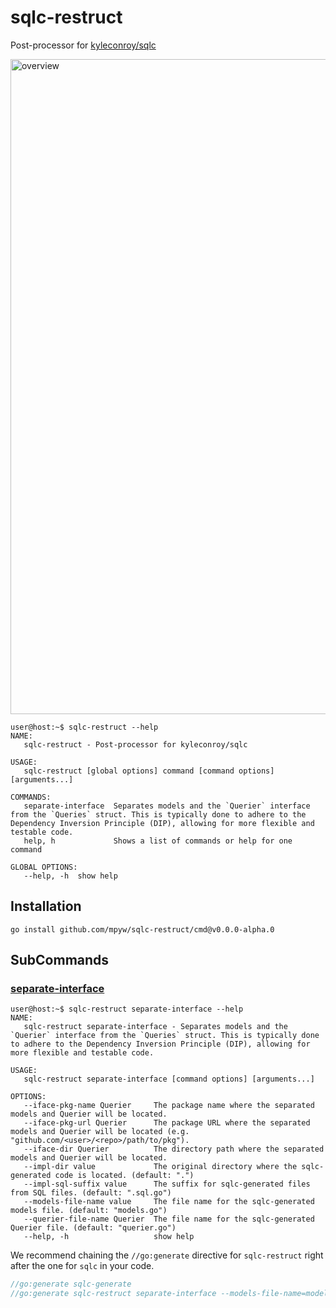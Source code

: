 # sqlc-restruct

Post-processor for [kyleconroy/sqlc](https://github.com/kyleconroy/sqlc)

<img width="1048" alt="overview" src="https://github.com/mpyw/sqlc-restruct/assets/1351893/51b422a3-fb7d-4808-a100-ff7c039546b8">

```ShellSession
user@host:~$ sqlc-restruct --help
NAME:
   sqlc-restruct - Post-processor for kyleconroy/sqlc

USAGE:
   sqlc-restruct [global options] command [command options] [arguments...]

COMMANDS:
   separate-interface  Separates models and the `Querier` interface from the `Queries` struct. This is typically done to adhere to the Dependency Inversion Principle (DIP), allowing for more flexible and testable code.
   help, h             Shows a list of commands or help for one command

GLOBAL OPTIONS:
   --help, -h  show help
```

## Installation

```
go install github.com/mpyw/sqlc-restruct/cmd@v0.0.0-alpha.0
```

## SubCommands

### [separate-interface](./cmd/separate_interface.go)

```ShellSession
user@host:~$ sqlc-restruct separate-interface --help
NAME:
   sqlc-restruct separate-interface - Separates models and the `Querier` interface from the `Queries` struct. This is typically done to adhere to the Dependency Inversion Principle (DIP), allowing for more flexible and testable code.

USAGE:
   sqlc-restruct separate-interface [command options] [arguments...]

OPTIONS:
   --iface-pkg-name Querier     The package name where the separated models and Querier will be located.
   --iface-pkg-url Querier      The package URL where the separated models and Querier will be located (e.g. "github.com/<user>/<repo>/path/to/pkg").
   --iface-dir Querier          The directory path where the separated models and Querier will be located.
   --impl-dir value             The original directory where the sqlc-generated code is located. (default: ".")
   --impl-sql-suffix value      The suffix for sqlc-generated files from SQL files. (default: ".sql.go")
   --models-file-name value     The file name for the sqlc-generated models file. (default: "models.go")
   --querier-file-name Querier  The file name for the sqlc-generated Querier file. (default: "querier.go")
   --help, -h                   show help
```

We recommend chaining the `//go:generate` directive for `sqlc-restruct` right after the one for `sqlc` in your code.

```go
//go:generate sqlc-generate
//go:generate sqlc-restruct separate-interface --models-file-name=models.gen.go --querier-file-name=querier.gen.go --iface-dir=domain/repos --iface-pkg-name=repos --iface-pkg-url=github.com/example/domain/repos
```
